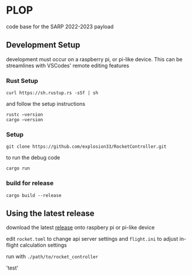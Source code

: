 # PLOP
code base for the SARP 2022-2023 payload

## Development Setup
development must occur on a raspberry pi, or pi-like device. This can be streamlines with VSCodes' remote editing features
### Rust Setup
```curl https://sh.rustup.rs -sSf | sh```

and follow the setup instructions

```
rustc –version
cargo –version
```


### Setup
```
git clone https://github.com/explosion33/RocketController.git
```

to run the debug code
```
cargo run
```

### build for release
```
cargo build --release
```

## Using the latest release
download the latest [release](https://github.com/explosion33/RocketController/releases) onto raspbery pi or pi-like device

edit `rocket.toml` to change api server settings and `flight.ini` to adjust in-flight calculation settings

run with `./path/to/rocket_controller`

'test'
